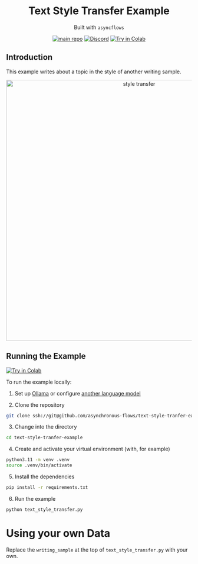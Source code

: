 <div align="center">
<h1>
Text Style Transfer Example
</h1>

Built with `asyncflows`

[![main repo](https://img.shields.io/badge/main_repo-1f425f)](https://github.com/asynchronous-flows/asyncflows)
[![Discord](https://img.shields.io/badge/discord-7289da)](https://discord.gg/AGZ6GrcJCh)
[![Try in Colab](https://img.shields.io/badge/colab-red)](https://colab.research.google.com/github/asynchronous-flows/text-style-transfer-example/blob/main/text_style_transfer.ipynb)

</div>

## Introduction

This example writes about a topic in the style of another writing sample.

<div align="center">
<img width="706" alt="style transfer" src="https://github.com/asynchronous-flows/text-style-transfer-example/assets/24586651/463858e2-e7a0-49de-aecf-d14b9d1a6128">
</div>

## Running the Example

[![Try in Colab](https://img.shields.io/badge/Run_in_Google_Colab-red)](https://colab.research.google.com/github/asynchronous-flows/text-style-transfer-example/blob/main/text_style_transfer.ipynb)

To run the example locally:

1. Set up [Ollama](https://github.com/asynchronous-flows/asyncflows#setting-up-ollama-for-local-inference) or configure [another language model](https://github.com/asynchronous-flows/asyncflows#using-any-language-model)  

2. Clone the repository

```bash
git clone ssh://git@github.com/asynchronous-flows/text-style-tranfer-example
```

3. Change into the directory

```bash
cd text-style-tranfer-example
```

4. Create and activate your virtual environment (with, for example)

```bash
python3.11 -m venv .venv
source .venv/bin/activate
```

5. Install the dependencies

```bash
pip install -r requirements.txt
```

6. Run the example

```bash
python text_style_transfer.py
```

# Using your own Data

Replace the `writing_sample` at the top of `text_style_transfer.py` with your own.
